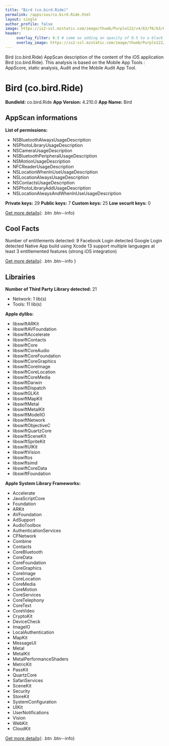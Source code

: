 ```yaml
---
title: "Bird (co.bird.Ride)"
permalink: /apps/ios/co.bird.Ride.html
layout: single
author_profile: false
image: https://is2-ssl.mzstatic.com/image/thumb/Purple122/v4/63/f6/b3/63f6b35b-d13a-8664-c151-cad1439f8166/AppIcon-0-0-1x_U007emarketing-0-0-0-5-0-0-sRGB-0-0-0-GLES2_U002c0-512MB-85-220-0-0.png/512x512bb.jpg
header: 
     overlay_filter: 0.5 # same as adding an opacity of 0.5 to a black background
     overlay_image: https://is2-ssl.mzstatic.com/image/thumb/Purple122/v4/63/f6/b3/63f6b35b-d13a-8664-c151-cad1439f8166/AppIcon-0-0-1x_U007emarketing-0-0-0-5-0-0-sRGB-0-0-0-GLES2_U002c0-512MB-85-220-0-0.png/512x512bb.jpg
---
```

Bird (co.bird.Ride) AppScan description of the content of the iOS application Bird (co.bird.Ride). This analysis is based on the Mobile App Tools : AppScore, static analysis, Audit and the Mobile Audit App Tool.

# Bird (co.bird.Ride)

**BundleId:** co.bird.Ride
**App Version:** 4.210.0
**App Name:** Bird


## AppScan informations 

**List of permissions:** 
- NSBluetoothAlwaysUsageDescription
- NSPhotoLibraryUsageDescription
- NSCameraUsageDescription
- NSBluetoothPeripheralUsageDescription
- NSMotionUsageDescription
- NFCReaderUsageDescription
- NSLocationWhenInUseUsageDescription
- NSLocationAlwaysUsageDescription
- NSContactsUsageDescription
- NSPhotoLibraryAddUsageDescription
- NSLocationAlwaysAndWhenInUseUsageDescription
  
  
**Private keys:** 29
**Public keys:** 7
**Custom keys:** 25
**Low securit keys:** 0
  
[Get more details](/pricing.html){: .btn .btn--info}

## Cool Facts

Number of entitlements detected: 9
Facebook Login detected
Google Login detected
Native App
build using Xcode 13
support multiple languages
at least 3 entitlemented features (strong iOS integration)
  
[Get more details](/pricing.html){: .btn .btn--info }

## Librairies 
**Number of Third Party Library detected:** 21
- Network: 1 lib(s)
- Tools: 11 lib(s)


**Apple dylibs:**
- libswiftARKit
- libswiftAVFoundation
- libswiftAccelerate
- libswiftContacts
- libswiftCore
- libswiftCoreAudio
- libswiftCoreFoundation
- libswiftCoreGraphics
- libswiftCoreImage
- libswiftCoreLocation
- libswiftCoreMedia
- libswiftDarwin
- libswiftDispatch
- libswiftGLKit
- libswiftMapKit
- libswiftMetal
- libswiftMetalKit
- libswiftModelIO
- libswiftNetwork
- libswiftObjectiveC
- libswiftQuartzCore
- libswiftSceneKit
- libswiftSpriteKit
- libswiftUIKit
- libswiftVision
- libswiftos
- libswiftsimd
- libswiftCoreData
- libswiftFoundation


**Apple System Library Frameworks:**
- Accelerate
- JavaScriptCore
- Foundation
- ARKit
- AVFoundation
- AdSupport
- AudioToolbox
- AuthenticationServices
- CFNetwork
- Combine
- Contacts
- CoreBluetooth
- CoreData
- CoreFoundation
- CoreGraphics
- CoreImage
- CoreLocation
- CoreMedia
- CoreMotion
- CoreServices
- CoreTelephony
- CoreText
- CoreVideo
- CryptoKit
- DeviceCheck
- ImageIO
- LocalAuthentication
- MapKit
- MessageUI
- Metal
- MetalKit
- MetalPerformanceShaders
- MetricKit
- PassKit
- QuartzCore
- SafariServices
- SceneKit
- Security
- StoreKit
- SystemConfiguration
- UIKit
- UserNotifications
- Vision
- WebKit
- CloudKit


  
[Get more details](/pricing.html){: .btn .btn--info}

